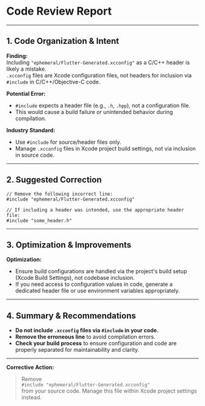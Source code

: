 # Code Review Report

---

## 1. Code Organization & Intent

**Finding:**  
Including `"ephemeral/Flutter-Generated.xcconfig"` as a C/C++ header is likely a mistake.  
`.xcconfig` files are Xcode configuration files, not headers for inclusion via `#include` in C/C++/Objective-C code.

**Potential Error:**  
- `#include` expects a header file (e.g., `.h`, `.hpp`), not a configuration file.
- This would cause a build failure or unintended behavior during compilation.

**Industry Standard:**  
- Use `#include` for source/header files only.
- Manage `.xcconfig` files in Xcode project build settings, not via inclusion in source code.

---

## 2. Suggested Correction

```
// Remove the following incorrect line:
#include "ephemeral/Flutter-Generated.xcconfig"

// If including a header was intended, use the appropriate header file:
#include "some_header.h"
```

---

## 3. Optimization & Improvements

**Optimization:**  
- Ensure build configurations are handled via the project's build setup (Xcode Build Settings), not codebase inclusion.
- If you need access to configuration values in code, generate a dedicated header file or use environment variables appropriately.

---

## 4. Summary & Recommendations

- **Do not include `.xcconfig` files via `#include` in your code.**
- **Remove the erroneous line** to avoid compilation errors.
- **Check your build process** to ensure configuration and code are properly separated for maintainability and clarity.

---

**Corrective Action:**  
> Remove  
> `#include "ephemeral/Flutter-Generated.xcconfig"`  
> from your source code. Manage this file within Xcode project settings instead.